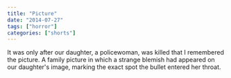 ```yaml
---
title: "Picture"
date: "2014-07-27"
tags: ["horror"]
categories: ["shorts"]
---
```


It was only after our daughter, a policewoman, was killed that I remembered the picture. A family picture in which a strange blemish had appeared on our daughter's image, marking the exact spot the bullet entered her throat.
